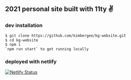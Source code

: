 ## 2021 personal site built with 11ty ✌️
### dev installation

```bash
$ git clone https://github.com/kimbergee/kg-website.git
$ cd kg-website
$ npm i
`npm run start` to get running locally
```

### deployed with netlify 

[![Netlify Status](https://api.netlify.com/api/v1/badges/fbe38590-5b60-4876-8392-fdaf11b5afc2/deploy-status)](https://app.netlify.com/sites/kimbergee/deploys)
